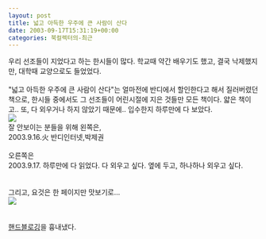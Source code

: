 ```yaml
---
layout: post
title: 넓고 아득한 우주에 큰 사람이 산다
date: 2003-09-17T15:31:19+00:00
categories: 북컬렉터의-최근
---
```

우리 선조들이 지었다고 하는 한시들이 많다. 학교때 약간 배우기도 했고, 결국 낙제했지만, 대학때 교양으로도 들었었다.<br /><br />"넓고 아득한 우주에 큰 사람이 산다"는 얼마전에 반디에서 할인한다고 해서 질러버렸던 책으로, 한시들 중에서도 그 선조들이 어린시절에 지은 것들만 모든 책이다. 얇은 책이고.. 또, 다 외우거나 하지 않았기 때문에.. 입수한지 하루만에 다 보았다.<br /><img src=/logs/archives/DSC01616.jpg><br />잘 안보이는 분들을 위해 왼쪽은,<br />2003.9.16.火 반디인터넷,박제권<br /><br />오른쪽은<br />2003.9.17. 하루만에 다 읽었다. 다 외우고 싶다. 옆에 두고, 하나하나 외우고 싶다.<br /><br /><br />그리고, 요것은 한 페이지만 맛보기로...<br /><img src=/logs/archives/DSC01618.jpg><br /><br /><br /><a href="http://www.docuverse.com/blog/donpark/2003/08/05.html#a794">핸드블로깅</a>을 흉내냈다.<br />
